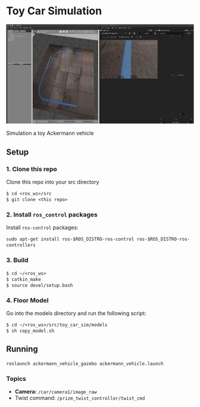 # Toy Car Simulation

![](images/screenshot.png)

Simulation a toy Ackermann vehicle

## Setup

### 1. Clone this repo

Clone this repo into your src directory

```
$ cd <ros_ws>/src
$ git clone <this repo>
```

### 2. Install `ros_control` packages

Install `ros-control` packages:

```
sudo apt-get install ros-$ROS_DISTRO-ros-control ros-$ROS_DISTRO-ros-controllers
```

### 3. Build

```
$ cd ~/<ros_ws>
$ catkin_make
$ source devel/setup.bash
```

### 4. Floor Model

Go into the models directory and run the following script:

```
$ cd ~/<ros_ws>/src/toy_car_sim/models
$ sh copy_model.sh
```

## Running

```
roslaunch ackermann_vehicle_gazebo ackermann_vehicle.launch
```

### Topics

  - **Camera:** `/car/camera1/image_raw`
  - Twist command: `/prizm_twist_controller/twist_cmd`
